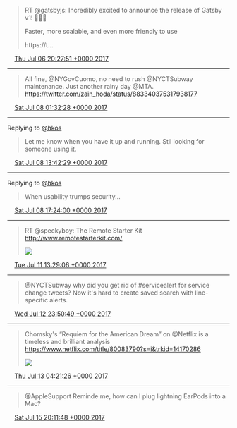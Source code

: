 > RT @gatsbyjs: Incredibly excited to announce the release of Gatsby v1! 🎉🎉🎉
> 
> Faster, more scalable, and even more friendly to use
> 
> https://t…

<img src="media/tweet.ico" width="12" /> [Thu Jul 06 20:27:51 +0000 2017](https://twitter.com/maiertech/status/883059944307777536)

----

> All fine, @NYGovCuomo, no need to rush @NYCTSubway maintenance. Just another rainy day @MTA. https://twitter.com/zain_hoda/status/883340375317938177

<img src="media/tweet.ico" width="12" /> [Sat Jul 08 01:32:28 +0000 2017](https://twitter.com/maiertech/status/883498989072633857)

----

Replying to [@hkos](https://twitter.com/hkos/status/883669987080241152)

> Let me know when you have it up and running. Stil looking for someone using it.

<img src="media/tweet.ico" width="12" /> [Sat Jul 08 13:42:29 +0000 2017](https://twitter.com/maiertech/status/883682703387893761)

----

Replying to [@hkos](https://twitter.com/hkos/status/883687489789100036)

> When usability trumps security...

<img src="media/tweet.ico" width="12" /> [Sat Jul 08 17:24:00 +0000 2017](https://twitter.com/maiertech/status/883738450758971393)

----

> RT @speckyboy: The Remote Starter Kit http://www.remotestarterkit.com/ 
> 
> ![](media/884766499352829952-DEchdwIXgAAOE5H.jpg)

<img src="media/tweet.ico" width="12" /> [Tue Jul 11 13:29:06 +0000 2017](https://twitter.com/maiertech/status/884766499352829952)

----

> @NYCTSubway why did you get rid of #servicealert for service change tweets? Now it's hard to create saved search with line-specific alerts.

<img src="media/tweet.ico" width="12" /> [Wed Jul 12 23:50:49 +0000 2017](https://twitter.com/maiertech/status/885285347227308032)

----

> Chomsky's “Requiem for the American Dream” on @Netflix is a timeless and brilliant analysis https://www.netflix.com/title/80083790?s=i&trkid=14170286 
> 
> ![](media/885353452804636672-DEloRbgWAAEFcba.jpg)

<img src="media/tweet.ico" width="12" /> [Thu Jul 13 04:21:26 +0000 2017](https://twitter.com/maiertech/status/885353452804636672)

----

> @AppleSupport Reminde me, how can I plug lightning EarPods into a Mac?

<img src="media/tweet.ico" width="12" /> [Sat Jul 15 20:11:48 +0000 2017](https://twitter.com/maiertech/status/886317393311563778)